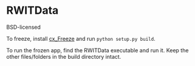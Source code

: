 # RWITData

BSD-licensed

To freeze, install [cx_Freeze](https://anthony-tuininga.github.io/cx_Freeze/) and run `python setup.py build`.

To run the frozen app, find the RWITData executable and run it. Keep the other files/folders in the build directory intact.